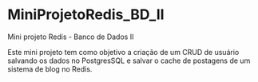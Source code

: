 # MiniProjetoRedis_BD_II
Mini projeto Redis - Banco de Dados II

Este mini projeto tem como objetivo a criação de um CRUD de usuário salvando os dados no PostgresSQL e salvar o cache de postagens de um sistema de blog no Redis.
